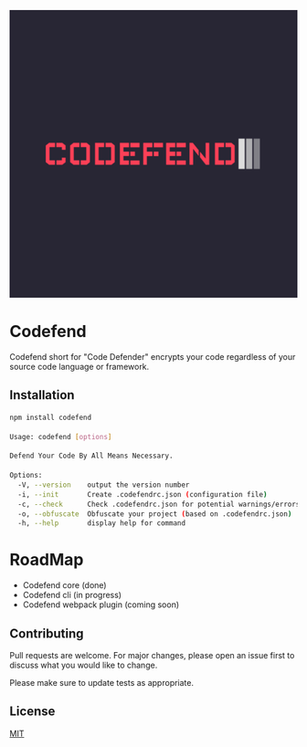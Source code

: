 ![Alt text](logo.png?raw=true "logo")

# Codefend

Codefend short for "Code Defender" encrypts your code regardless of your source code language or framework.

## Installation

```bash
npm install codefend

Usage: codefend [options]

Defend Your Code By All Means Necessary.

Options:
  -V, --version    output the version number
  -i, --init       Create .codefendrc.json (configuration file)
  -c, --check      Check .codefendrc.json for potential warnings/errors
  -o, --obfuscate  Obfuscate your project (based on .codefendrc.json)
  -h, --help       display help for command
```

# RoadMap

- Codefend core (done)
- Codefend cli (in progress)
- Codefend webpack plugin (coming soon)

## Contributing

Pull requests are welcome. For major changes, please open an issue first to discuss what you would like to change.

Please make sure to update tests as appropriate.

## License

[MIT](https://choosealicense.com/licenses/mit/)
